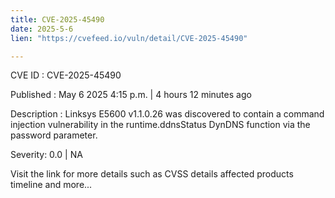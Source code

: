 ```yaml
---
title: CVE-2025-45490
date: 2025-5-6
lien: "https://cvefeed.io/vuln/detail/CVE-2025-45490"

---
```


CVE ID : CVE-2025-45490

Published :  May 6
2025
4:15 p.m. | 4 hours
12 minutes ago

Description : Linksys E5600 v1.1.0.26 was discovered to contain a command injection vulnerability in the runtime.ddnsStatus DynDNS function via the password parameter.

Severity: 0.0 | NA

Visit the link for more details
such as CVSS details
affected products
timeline
and more...
